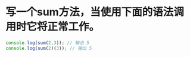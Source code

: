 # 写一个sum方法，当使用下面的语法调用时它将正常工作。

```js
console.log(sum(2,3)); // 输出 5
console.log(sum(2)(3)); // 输出 5
```

